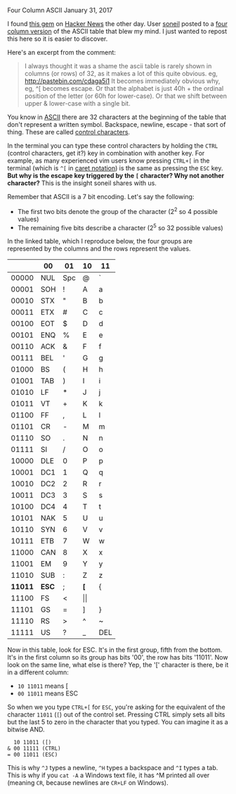 Four Column ASCII
January 31, 2017

I found [this gem](https://news.ycombinator.com/item?id=13499386) on [Hacker News](https://news.ycombinator.com/item?id=13498365) the other day. User [soneil](https://news.ycombinator.com/user?id=soneil) posted to a [four column version](http://pastebin.com/cdaga5i1) of the ASCII table that blew my mind. I just wanted to repost this here so it is easier to discover.

Here's an excerpt from the comment:

>I always thought it was a shame the ascii table is rarely shown in columns (or rows) of 32, as it makes a lot of this quite obvious. eg, http://pastebin.com/cdaga5i1
It becomes immediately obvious why, eg, ^[ becomes escape. Or that the alphabet is just 40h + the ordinal position of the letter (or 60h for lower-case). Or that we shift between upper & lower-case with a single bit.

You know in [ASCII](http://www.asciitable.com/) there are 32 characters at the beginning of the table that don't represent a written symbol. Backspace, newline, escape - that sort of thing. These are called [control characters](https://en.wikipedia.org/wiki/Control_character).

In the terminal you can type these control characters by holding the `CTRL` (control characters, get it?) key in combination with another key. For example, as many experienced vim users know pressing `CTRL+[` in the terminal (which is `^[` in [caret notation](https://en.wikipedia.org/wiki/Caret_notation)) is the same as pressing the `ESC` key. **But why is the escape key triggered by the `[` character? Why not another character?** This is the insight soneil shares with us.

Remember that ASCII is a 7 bit encoding. Let's say the following:

* The first two bits denote the group of the character (2<sup>2</sup> so 4 possible values)
* The remaining five bits describe a character (2<sup>5</sup> so 32 possible values)

In the linked table, which I reproduce below, the four groups are represented by the columns and the rows represent the values.

|   |00 |01 |10 |11 |
|---|---|---|---|---|
|00000|NUL|Spc|@|\`|
|00001|SOH|!|A|a|
|00010|STX|"|B|b|
|00011|ETX|#|C|c|
|00100|EOT|$|D|d|
|00101|ENQ|%|E|e|
|00110|ACK|&|F|f|
|00111|BEL|'|G|g|
|01000|BS |(|H|h|
|01001|TAB|)|I|i|
|01010|LF|*|J|j|
|01011|VT|+|K|k|
|01100|FF|,|L|l|
|01101|CR|-|M|m|
|01110|SO|.|N|n|
|01111|SI|/|O|o|
|10000|DLE|0|P|p|
|10001|DC1|1|Q|q|
|10010|DC2|2|R|r|
|10011|DC3|3|S|s|
|10100|DC4|4|T|t|
|10101|NAK|5|U|u|
|10110|SYN|6|V|v|
|10111|ETB|7|W|w|
|11000|CAN|8|X|x|
|11001|EM |9|Y|y|
|11010|SUB|:|Z|z|
|**11011**|**ESC**|;|**[**|{|
|11100|FS|<|\\|\||
|11101|GS|=|]|}|
|11110|RS|>|^|~|
|11111|US|?|_|DEL|

Now in this table, look for ESC. It's in the first group, fifth from the bottom. It's in the first column so its group has bits '00', the row has bits '11011'. Now look on the same line, what else is there? Yep, the '[' character is there, be it in a different column:

* `10 11011` means [
* `00 11011` means ESC

So when we you type `CTRL+[` for `ESC`, you're asking for the equivalent of the character `11011` (`[`) out of the control set. Pressing CTRL simply sets all bits but the last 5 to zero in the character that you typed. You can imagine it as a bitwise AND.

```
  10 11011 ([)
& 00 11111 (CTRL)
= 00 11011 (ESC)
```

This is why `^J` types a newline, `^H` types a backspace and `^I` types a tab. This is why if you `cat -A` a Windows text file, it has ^M printed all over (meaning `CR`, because newlines are `CR+LF` on Windows).
